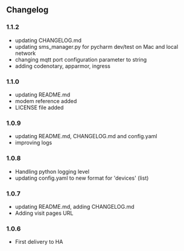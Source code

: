 ## Changelog

### 1.1.2

- updating CHANGELOG.md
- updating sms_manager.py for pycharm dev/test on Mac and local network
- changing mqtt port configuration parameter to string
- adding codenotary, apparmor, ingress

### 1.1.0

- updating README.md
- modem reference added
- LICENSE file added

### 1.0.9

- updating README.md, CHANGELOG.md and config.yaml
- improving logs

### 1.0.8

- Handling python logging level 
- updating config.yaml to new format for 'devices' (list)

### 1.0.7

- updating README.md, adding CHANGELOG.md
- Adding visit pages URL

### 1.0.6

- First delivery to HA
